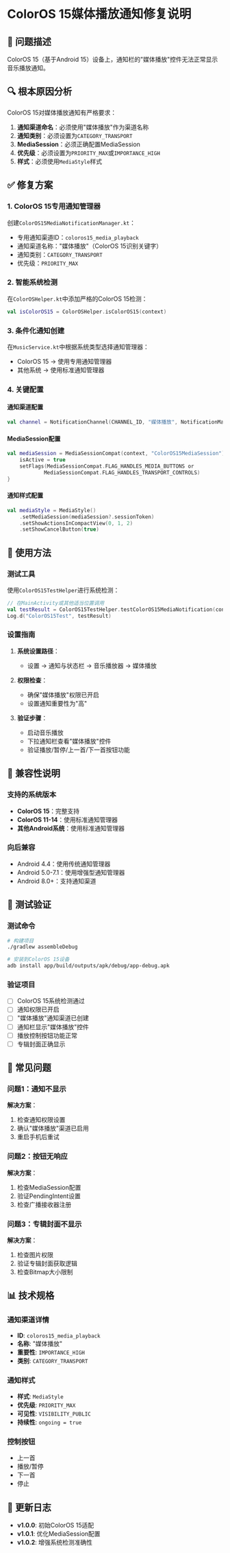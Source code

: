 # ColorOS 15媒体播放通知修复说明

## 🎯 问题描述
ColorOS 15（基于Android 15）设备上，通知栏的"媒体播放"控件无法正常显示音乐播放通知。

## 🔍 根本原因分析
ColorOS 15对媒体播放通知有严格要求：

1. **通知渠道命名**：必须使用"媒体播放"作为渠道名称
2. **通知类别**：必须设置为`CATEGORY_TRANSPORT`
3. **MediaSession**：必须正确配置MediaSession
4. **优先级**：必须设置为`PRIORITY_MAX`或`IMPORTANCE_HIGH`
5. **样式**：必须使用`MediaStyle`样式

## ✅ 修复方案

### 1. ColorOS 15专用通知管理器
创建`ColorOS15MediaNotificationManager.kt`：
- 专用通知渠道ID：`coloros15_media_playback`
- 通知渠道名称："媒体播放"（ColorOS 15识别关键字）
- 通知类别：`CATEGORY_TRANSPORT`
- 优先级：`PRIORITY_MAX`

### 2. 智能系统检测
在`ColorOSHelper.kt`中添加严格的ColorOS 15检测：
```kotlin
val isColorOS15 = ColorOSHelper.isColorOS15(context)
```

### 3. 条件化通知创建
在`MusicService.kt`中根据系统类型选择通知管理器：
- ColorOS 15 → 使用专用通知管理器
- 其他系统 → 使用标准通知管理器

### 4. 关键配置

#### 通知渠道配置
```kotlin
val channel = NotificationChannel(CHANNEL_ID, "媒体播放", NotificationManager.IMPORTANCE_HIGH)
```

#### MediaSession配置
```kotlin
val mediaSession = MediaSessionCompat(context, "ColorOS15MediaSession").apply {
    isActive = true
    setFlags(MediaSessionCompat.FLAG_HANDLES_MEDIA_BUTTONS or 
            MediaSessionCompat.FLAG_HANDLES_TRANSPORT_CONTROLS)
}
```

#### 通知样式配置
```kotlin
val mediaStyle = MediaStyle()
    .setMediaSession(mediaSession?.sessionToken)
    .setShowActionsInCompactView(0, 1, 2)
    .setShowCancelButton(true)
```

## 🔧 使用方法

### 测试工具
使用`ColorOS15TestHelper`进行系统检测：

```kotlin
// 在MainActivity或其他适当位置调用
val testResult = ColorOS15TestHelper.testColorOS15MediaNotification(context)
Log.d("ColorOS15Test", testResult)
```

### 设置指南
1. **系统设置路径**：
   - 设置 → 通知与状态栏 → 音乐播放器 → 媒体播放

2. **权限检查**：
   - 确保"媒体播放"权限已开启
   - 设置通知重要性为"高"

3. **验证步骤**：
   - 启动音乐播放
   - 下拉通知栏查看"媒体播放"控件
   - 验证播放/暂停/上一首/下一首按钮功能

## 📱 兼容性说明

### 支持的系统版本
- **ColorOS 15**：完整支持
- **ColorOS 11-14**：使用标准通知管理器
- **其他Android系统**：使用标准通知管理器

### 向后兼容
- Android 4.4：使用传统通知管理器
- Android 5.0-7.1：使用增强型通知管理器
- Android 8.0+：支持通知渠道

## 🧪 测试验证

### 测试命令
```bash
# 构建项目
./gradlew assembleDebug

# 安装到ColorOS 15设备
adb install app/build/outputs/apk/debug/app-debug.apk
```

### 验证项目
- [ ] ColorOS 15系统检测通过
- [ ] 通知权限已开启
- [ ] "媒体播放"通知渠道已创建
- [ ] 通知栏显示"媒体播放"控件
- [ ] 播放控制按钮功能正常
- [ ] 专辑封面正确显示

## 🚨 常见问题

### 问题1：通知不显示
**解决方案**：
1. 检查通知权限设置
2. 确认"媒体播放"渠道已启用
3. 重启手机后重试

### 问题2：按钮无响应
**解决方案**：
1. 检查MediaSession配置
2. 验证PendingIntent设置
3. 检查广播接收器注册

### 问题3：专辑封面不显示
**解决方案**：
1. 检查图片权限
2. 验证专辑封面获取逻辑
3. 检查Bitmap大小限制

## 📊 技术规格

### 通知渠道详情
- **ID**: `coloros15_media_playback`
- **名称**: "媒体播放"
- **重要性**: `IMPORTANCE_HIGH`
- **类别**: `CATEGORY_TRANSPORT`

### 通知样式
- **样式**: `MediaStyle`
- **优先级**: `PRIORITY_MAX`
- **可见性**: `VISIBILITY_PUBLIC`
- **持续性**: `ongoing = true`

### 控制按钮
- 上一首
- 播放/暂停
- 下一首
- 停止

## 🔄 更新日志
- **v1.0.0**: 初始ColorOS 15适配
- **v1.0.1**: 优化MediaSession配置
- **v1.0.2**: 增强系统检测准确性